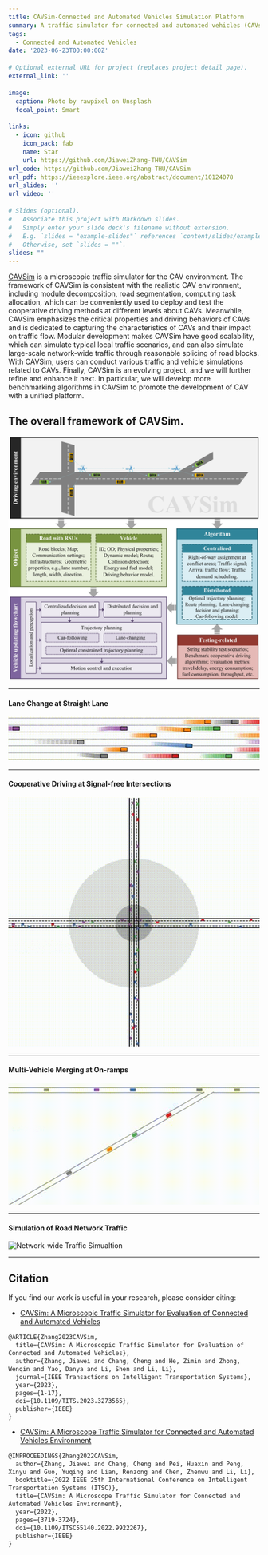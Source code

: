 ```yaml
---
title: CAVSim-Connected and Automated Vehicles Simulation Platform
summary: A traffic simulator for connected and automated vehicles (CAVs).
tags:
  - Connected and Automated Vehicles
date: '2023-06-23T00:00:00Z'

# Optional external URL for project (replaces project detail page).
external_link: ''

image:
  caption: Photo by rawpixel on Unsplash
  focal_point: Smart

links:
  - icon: github
    icon_pack: fab
    name: Star
    url: https://github.com/JiaweiZhang-THU/CAVSim
url_code: https://github.com/JiaweiZhang-THU/CAVSim
url_pdf: https://ieeexplore.ieee.org/abstract/document/10124078
url_slides: ''
url_video: ''

# Slides (optional).
#   Associate this project with Markdown slides.
#   Simply enter your slide deck's filename without extension.
#   E.g. `slides = "example-slides"` references `content/slides/example-slides.md`.
#   Otherwise, set `slides = ""`.
slides: ""
---
```

[CAVSim](https://github.com/JiaweiZhang-THU/CAVSim) is a microscopic traffic simulator for the CAV environment. The framework of CAVSim is consistent with the realistic CAV environment, including module decomposition, road segmentation, computing task allocation, which can be conveniently used to deploy and test the cooperative driving methods at different levels about CAVs. Meanwhile, CAVSim emphasizes the critical properties and driving behaviors of CAVs and is dedicated to capturing the characteristics of CAVs and their impact on traffic flow. Modular development makes CAVSim have good scalability, which can simulate typical local traffic scenarios, and can also simulate large-scale network-wide traffic through reasonable splicing of road blocks. With CAVSim, users can conduct various traffic and vehicle simulations related to CAVs. Finally, CAVSim is an evolving project, and we will further refine and enhance it next. In particular, we will develop more benchmarking algorithms in CAVSim to promote the development of CAV with a unified platform.

## The overall framework of CAVSim.
![avatar](./Architecture.jpg)

---
#### **Lane Change at Straight Lane**
  <img src="Straight Lane.gif" alt="Straight Lane" style="zoom:90%;" />

---
#### **Cooperative Driving at Signal-free Intersections**

  <img src="Cooperative Driving at Signal-free Intersections_1.gif" alt="Cooperative Driving at Signal-free Intersections_1" style="zoom:90%;" />

---
#### **Multi-Vehicle Merging at On-ramps**

  <img src="Multi-CAV Merging at On-ramps.gif" alt="Multi-CAV Merging at On-ramps" style="zoom:80%;" />


---
#### **Simulation of Road Network Traffic**

  <img src="Network-wide Traffic Simualtion.gif" alt="Network-wide Traffic Simualtion" style="zoom:100%;" />


---

  
## Citation
If you find our work is useful in your research, please consider citing:

+ [CAVSim: A Microscopic Traffic Simulator for Evaluation of Connected and Automated Vehicles](https://jiaweizhang.netlify.app/publication/cavsim-a-microscopic-traffic-simulator-for-evaluation-of-connected-and-automated-vehicles/)
```
@ARTICLE{Zhang2023CAVSim,
  title={CAVSim: A Microscopic Traffic Simulator for Evaluation of Connected and Automated Vehicles},
  author={Zhang, Jiawei and Chang, Cheng and He, Zimin and Zhong, Wenqin and Yao, Danya and Li, Shen and Li, Li},
  journal={IEEE Transactions on Intelligent Transportation Systems},
  year={2023},
  pages={1-17},
  doi={10.1109/TITS.2023.3273565},
  publisher={IEEE}
}
```
+ [CAVSim: A Microscope Traffic Simulator for Connected and Automated Vehicles Environment](https://jiaweizhang.netlify.app/publication/cavsim-a-microscope-traffic-simulator-for-connected-and-automated-vehicles-environment/)
```
@INPROCEEDINGS{Zhang2022CAVSim,
  author={Zhang, Jiawei and Chang, Cheng and Pei, Huaxin and Peng, Xinyu and Guo, Yuqing and Lian, Renzong and Chen, Zhenwu and Li, Li},
  booktitle={2022 IEEE 25th International Conference on Intelligent Transportation Systems (ITSC)}, 
  title={CAVSim: A Microscope Traffic Simulator for Connected and Automated Vehicles Environment}, 
  year={2022},
  pages={3719-3724},
  doi={10.1109/ITSC55140.2022.9922267},
  publisher={IEEE}
}
```
